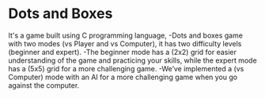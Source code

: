 # Dots and Boxes
It's a game built using C programming language,  -Dots and boxes game with two modes (vs Player and vs Computer), it has two difficulty levels (beginner and expert).  -The beginner mode has a (2x2) grid for easier understanding of the game and practicing your skills, while the expert mode has a (5x5) grid for a more challenging game.  -We’ve implemented a (vs Computer) mode with an AI for a more challenging game when you go against the computer.
